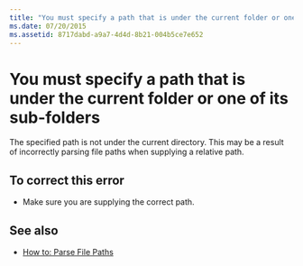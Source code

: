 ```yaml
---
title: "You must specify a path that is under the current folder or one of its sub-folders"
ms.date: 07/20/2015
ms.assetid: 8717dabd-a9a7-4d4d-8b21-004b5ce7e652
---
```

# You must specify a path that is under the current folder or one of its sub-folders

The specified path is not under the current directory. This may be a result of incorrectly parsing file paths when supplying a relative path.  
  
## To correct this error  
  
- Make sure you are supplying the correct path.  
  
## See also

- [How to: Parse File Paths](../developing-apps/programming/drives-directories-files/how-to-parse-file-paths.md)
